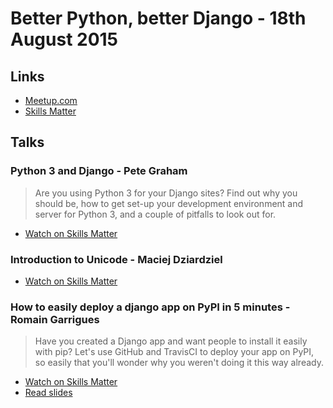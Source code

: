 # Better Python, better Django - 18th August 2015

## Links

* [Meetup.com](http://www.meetup.com/The-London-Django-Meetup-Group/events/223938679/)
* [Skills Matter](https://skillsmatter.com/meetups/7248-london-django-august-2015-meetup)

## Talks

### Python 3 and Django - Pete Graham

> Are you using Python 3 for your Django sites? Find out why you should be, how
> to get set-up your development environment and server for Python 3, and a
> couple of pitfalls to look out for.

* [Watch on Skills Matter](https://skillsmatter.com/skillscasts/6509-london-django-august-2015-meetup)

### Introduction to Unicode - Maciej Dziardziel

* [Watch on Skills Matter](https://skillsmatter.com/skillscasts/6560-introduction-to-unicode)

### How to easily deploy a django app on PyPI in 5 minutes - Romain Garrigues

> Have you created a Django app and want people to install it easily with pip?
> Let's use GitHub and TravisCI to deploy your app on PyPI, so easily that
> you'll wonder why you weren't doing it this way already.

* [Watch on Skills Matter](https://skillsmatter.com/skillscasts/6561-how-to-easily-deploy-a-django-app-on-pypi-in-5-minutes)
* [Read slides](http://romgar.github.io/presentations/pypi_deployment/)
